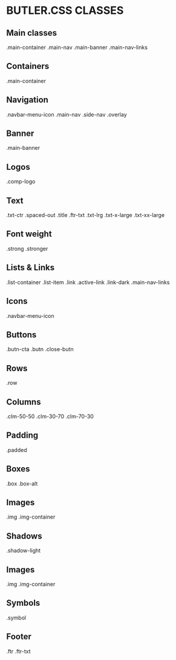 # BUTLER.CSS CLASSES

## Main classes

.main-container
.main-nav
.main-banner
.main-nav-links


## Containers
.main-container


## Navigation

.navbar-menu-icon
.main-nav
.side-nav
.overlay


## Banner
.main-banner


## Logos
.comp-logo



## Text
.txt-ctr
.spaced-out
.title
.ftr-txt
.txt-lrg
.txt-x-large
.txt-xx-large


## Font weight

.strong
.stronger


## Lists & Links

.list-container
.list-item
.link
.active-link
.link-dark
.main-nav-links


## Icons
.navbar-menu-icon

## Buttons

.butn-cta
.butn
.close-butn


## Rows
.row


## Columns

.clm-50-50
.clm-30-70
.clm-70-30


## Padding

.padded


## Boxes

.box
.box-alt


## Images
.img
.img-container


## Shadows

.shadow-light


## Images

.img
.img-container



## Symbols
.symbol


## Footer
.ftr
.ftr-txt